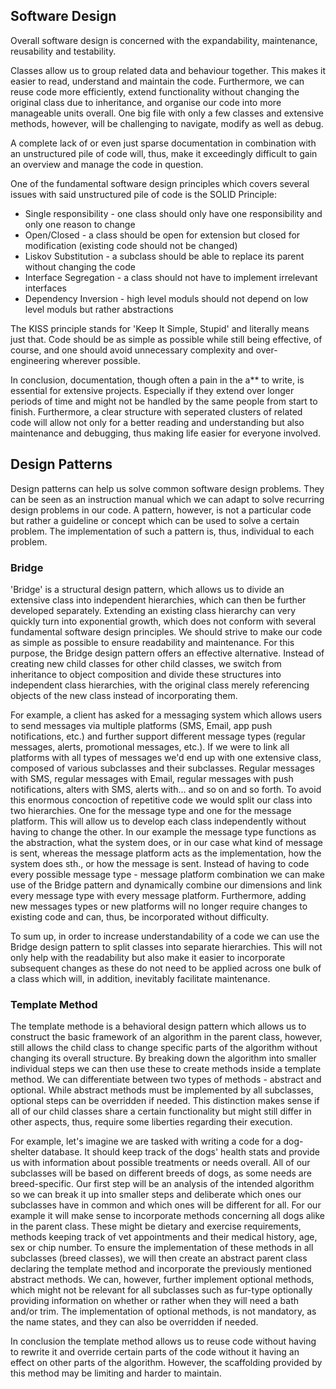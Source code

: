 ## Software Design

Overall software design is concerned with the expandability, maintenance, reusability and testability.

Classes allow us to group related data and behaviour together. This makes it easier to read, understand and maintain the code. 
Furthermore, we can reuse code more efficiently, extend functionality without changing the original class due to
inheritance, and organise our code into more manageable units overall. One big file with only a few classes and extensive 
methods, however, will be challenging to navigate, modify as well as debug.

A complete lack of or even just sparse documentation in combination with an unstructured pile of code will, thus,  make it 
exceedingly difficult to gain an overview and manage the code in question. 

One of the fundamental software design principles which covers several issues with said unstructured pile of code is 
the SOLID Principle:
- Single responsibility - one class should only have one responsibility and only one reason to change
- Open/Closed - a class should be open for extension but closed for modification (existing code should not be changed)
- Liskov Substitution - a subclass should be able to replace its parent without changing the code
- Interface Segregation - a class should not have to implement irrelevant interfaces
- Dependency Inversion - high level moduls should not depend on low level moduls but rather abstractions

The KISS principle stands for 'Keep It Simple, Stupid' and literally means just that. Code should be as simple as possible
while still being effective, of course, and one should avoid unnecessary complexity and over-engineering wherever possible.

In conclusion, documentation, though often a pain in the a** to write, is essential for extensive projects. Especially
if they extend over longer periods of time and might not be handled by the same people from start to finish. Furthermore,
a clear structure with seperated clusters of related code will allow not only for a better reading and understanding but
also maintenance and debugging, thus making life easier for everyone involved.


## Design Patterns

Design patterns can help us solve common software design problems. They can be seen as an instruction manual which we can
adapt to solve recurring design problems in our code. A pattern, however, is not a particular code but rather a guideline
or concept which can be used to solve a certain problem. The implementation of such a pattern is, thus, individual to 
each problem.

### Bridge
'Bridge' is a structural design pattern, which allows us to divide an extensive class into independent hierarchies,
which can then be further developed separately. Extending an existing class hierarchy can very quickly turn into exponential
growth, which does not conform with several fundamental software design principles. We should strive to make our code as 
simple as possible to ensure readability and maintenance. For this purpose, the Bridge design pattern offers an effective
alternative. Instead of creating new child classes for other child classes, we switch from inheritance to object composition
and divide these structures into independent class hierarchies, with the original class merely referencing objects of the 
new class instead of incorporating them.

For example, a client has asked for a messaging system which allows users to send messages via multiple platforms (SMS, 
Email, app push notifications, etc.) and further support different message types (regular messages, alerts, promotional
messages, etc.). If we were to link all platforms with all types of messages we'd end up with one extensive class, composed
of various subclasses and their subclasses. Regular messages with SMS, regular messages with Email, regular messages with
push notifications, alters with SMS, alerts with... and so on and so forth. To avoid this enormous concoction of repetitive
code we would split our class into two hierarchies. One for the message type and one for the message platform. This will 
allow us to develop each class independently without having to change the other. In our example the message type functions
as the abstraction, what the system does, or in our case what kind of message is sent, whereas the message platform acts
as the implementation, how the system does sth., or how the message is sent. Instead of having to code every possible
message type - message platform combination we can make use of the Bridge pattern and dynamically combine our dimensions
and link every message type with every message platform. Furthermore, adding new messages types or new platforms will no
longer require changes to existing code and can, thus, be incorporated without difficulty.

To sum up, in order to increase understandability of a code we can use the Bridge design pattern to split classes into 
separate hierarchies. This will not only help with the readability but also make it easier to incorporate subsequent 
changes as these do not need to be applied across one bulk of a class which will, in addition, inevitably facilitate 
maintenance. 



### Template Method

The template methode is a behavioral design pattern which allows us to construct the basic framework of an algorithm in
the parent class, however, still allows the child class to change specific parts of the algorithm without changing its overall
structure. By breaking down the algorithm into smaller individual steps we can then use these to create methods
inside a template method. We can differentiate between two types of methods - abstract and optional. While abstract methods
must be implemented by all subclasses, optional steps can be overridden if needed. This distinction makes sense if
all of our child classes share a certain functionality but might still differ in other aspects, thus, require some liberties
regarding their execution.

For example, let's imagine we are tasked with writing a code for a dog-shelter database. It should keep track of the dogs'
health stats and provide us with information about possible treatments or needs overall. All of our subclasses will be based
on different breeds of dogs, as some needs are breed-specific. Our first step will be an analysis of the intended algorithm
so we can break it up into smaller steps and deliberate which ones our subclasses have in common and which ones will be 
different for all. For our example it will make sense to incorporate methods concerning all dogs alike in the parent class. 
These might be dietary and exercise requirements, methods keeping track of vet appointments and their medical history, 
age, sex or chip number. To ensure the implementation of these methods in all subclasses (breed classes), we will then create
an abstract parent class declaring the template method and incorporate the previously mentioned abstract methods. We can, 
however, further implement optional methods, which might not be relevant for all subclasses such as fur-type optionally 
providing information on whether or rather when they will need a bath and/or trim. The implementation of optional methods,
is not mandatory, as the name states, and they can also be overridden if needed.

In conclusion the template method allows us to reuse code without having to rewrite it and override certain parts of the
code without it having an effect on other parts of the algorithm. However, the scaffolding provided by this method may be
limiting and harder to maintain. 
